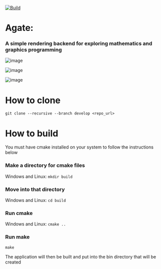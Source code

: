 [![Build](https://github.com/wba6/Agate/actions/workflows/weekly-multi-platform-build.yml/badge.svg)](https://github.com/wba6/Agate/actions/workflows/weekly-multi-platform-build.yml)
# Agate: 
### A simple rendering backend for exploring mathematics and graphics programming
![image](https://github.com/user-attachments/assets/42662d4c-b7dc-4ad9-bc73-b0c6c2d60b3d)

![image](https://github.com/user-attachments/assets/6f966f0d-b287-435c-9098-0cd5e85e10bb)

![image](https://github.com/wba6/Agate/assets/76547127/1ebbba4a-5f6b-40eb-aa5e-fac1ab247b11)

# How to clone 
```git clone --recursive --branch develop <repo_url>```

# How to build
You must have cmake installed on your system to follow the instructions below

### Make a directory for cmake files
Windows and Linux: 
```mkdir build```

### Move into that directory
Windows and Linux:
```cd build```

### Run cmake 
Windows and Linux:
```cmake ..```

### Run make
```make```

The application will then be built and put into the bin directory that will be created

